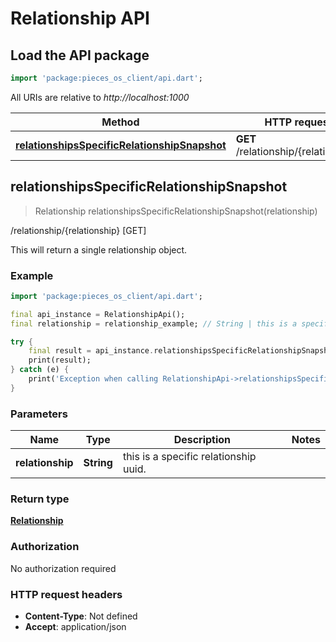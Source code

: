 # Relationship API

## Load the API package
```dart
import 'package:pieces_os_client/api.dart';
```

All URIs are relative to *http://localhost:1000*

Method | HTTP request | Description
------------- | ------------- | -------------
[**relationshipsSpecificRelationshipSnapshot**](RelationshipApi#relationshipsspecificrelationshipsnapshot) | **GET** /relationship/\{relationship\} | /relationship/\{relationship\} [GET]


## **relationshipsSpecificRelationshipSnapshot**
> Relationship relationshipsSpecificRelationshipSnapshot(relationship)

/relationship/\{relationship\} [GET]

This will return a single relationship object.

### Example
```dart
import 'package:pieces_os_client/api.dart';

final api_instance = RelationshipApi();
final relationship = relationship_example; // String | this is a specific relationship uuid.

try {
    final result = api_instance.relationshipsSpecificRelationshipSnapshot(relationship);
    print(result);
} catch (e) {
    print('Exception when calling RelationshipApi->relationshipsSpecificRelationshipSnapshot: $e\n');
}
```

### Parameters

Name | Type | Description  | Notes
------------- | ------------- | ------------- | -------------
 **relationship** | **String**| this is a specific relationship uuid. | 

### Return type

[**Relationship**](../models/Relationship)

### Authorization

No authorization required

### HTTP request headers

 - **Content-Type**: Not defined
 - **Accept**: application/json




